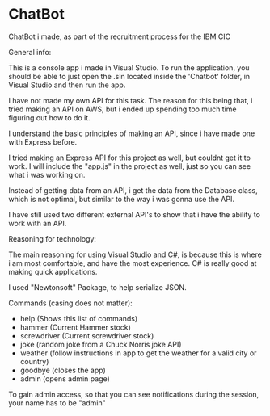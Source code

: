 # ChatBot
ChatBot i made, as part of the recruitment process for the IBM CIC

General info:

This is a console app i made in Visual Studio. To run the application, you should be able to just open the .sln located inside the 'Chatbot' folder, in Visual Studio and then run the app.

I have not made my own API for this task. The reason for this being that, i tried making an API on AWS, but i ended up spending too much time figuring out how to do it.

I understand the basic principles of making an API, since i have made one with Express before.

I tried making an Express API for this project as well, but couldnt get it to work. I will include the "app.js" in the project as well, just so you can see what i was working on.

Instead of getting data from an API, i get the data from the Database class, which is not optimal, but similar to the way i was gonna use the API.

I have still used two different external API's to show that i have the ability to work with an API.

Reasoning for technology:

The main reasoning for using Visual Studio and C#, is because this is where i am most comfortable, and have the most experience.
C# is really good at making quick applications.

I used "Newtonsoft" Package, to help serialize JSON.

Commands (casing does not matter):
- help (Shows this list of commands)
- hammer (Current Hammer stock)
- screwdriver (Current screwdriver stock)
- joke (random joke from a Chuck Norris joke API)
- weather (follow instructions in app to get the weather for a valid city or country)
- goodbye (closes the app)
- admin (opens admin page)

To gain admin access, so that you can see notifications during the session, your name has to be "admin"
